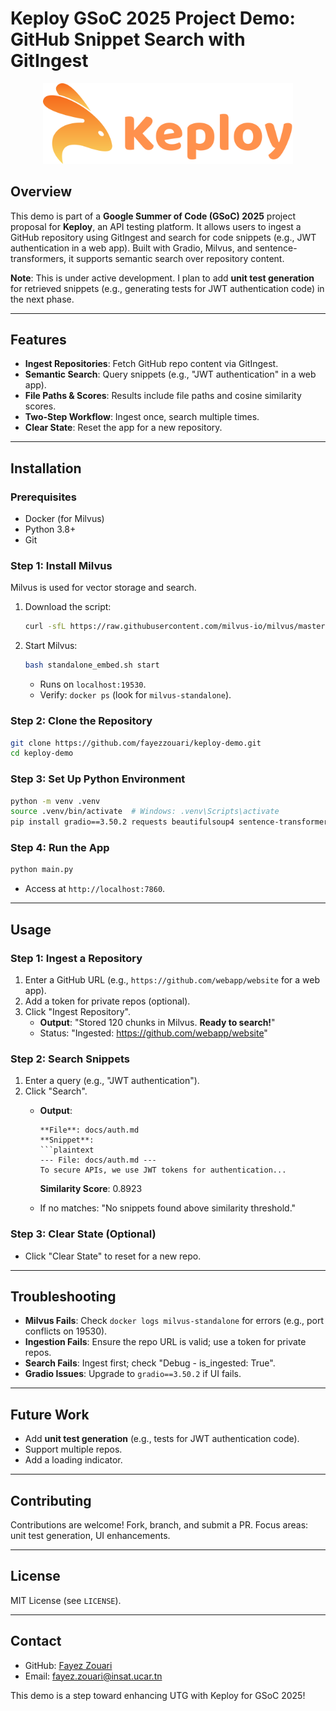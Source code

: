 # Keploy GSoC 2025 Project Demo: GitHub Snippet Search with GitIngest

<div align="center">
  <img src="assets/keploy-logo-dark.svg" width="400">
</div>


## Overview

This demo is part of a **Google Summer of Code (GSoC) 2025** project proposal for **Keploy**, an API testing platform. It allows users to ingest a GitHub repository using GitIngest and search for code snippets (e.g., JWT authentication in a web app). Built with Gradio, Milvus, and sentence-transformers, it supports semantic search over repository content.

**Note**: This is under active development. I plan to add **unit test generation** for retrieved snippets (e.g., generating tests for JWT authentication code) in the next phase.

---

## Features

- **Ingest Repositories**: Fetch GitHub repo content via GitIngest.
- **Semantic Search**: Query snippets (e.g., "JWT authentication" in a web app).
- **File Paths & Scores**: Results include file paths and cosine similarity scores.
- **Two-Step Workflow**: Ingest once, search multiple times.
- **Clear State**: Reset the app for a new repository.

---

## Installation

### Prerequisites
- Docker (for Milvus)
- Python 3.8+
- Git

### Step 1: Install Milvus
Milvus is used for vector storage and search.
1. Download the script:
   ```bash
   curl -sfL https://raw.githubusercontent.com/milvus-io/milvus/master/scripts/standalone_embed.sh -o standalone_embed.sh
   ```
2. Start Milvus:
   ```bash
   bash standalone_embed.sh start
   ```
   - Runs on `localhost:19530`.
   - Verify: `docker ps` (look for `milvus-standalone`).

### Step 2: Clone the Repository
```bash
git clone https://github.com/fayezzouari/keploy-demo.git
cd keploy-demo
```

### Step 3: Set Up Python Environment
```bash
python -m venv .venv
source .venv/bin/activate  # Windows: .venv\Scripts\activate
pip install gradio==3.50.2 requests beautifulsoup4 sentence-transformers pymilvus langchain
```

### Step 4: Run the App
```bash
python main.py
```
- Access at `http://localhost:7860`.

---

## Usage

### Step 1: Ingest a Repository
1. Enter a GitHub URL (e.g., `https://github.com/webapp/website` for a web app).
2. Add a token for private repos (optional).
3. Click "Ingest Repository".
   - **Output**: "Stored 120 chunks in Milvus. **Ready to search!**"
   - Status: "Ingested: https://github.com/webapp/website"

### Step 2: Search Snippets
1. Enter a query (e.g., "JWT authentication").
2. Click "Search".
   - **Output**:
     ```
     **File**: docs/auth.md
     **Snippet**:
     ```plaintext
     --- File: docs/auth.md ---
     To secure APIs, we use JWT tokens for authentication...
     ```
     **Similarity Score**: 0.8923

   - If no matches: "No snippets found above similarity threshold."

### Step 3: Clear State (Optional)
- Click "Clear State" to reset for a new repo.

---

## Troubleshooting
- **Milvus Fails**: Check `docker logs milvus-standalone` for errors (e.g., port conflicts on 19530).
- **Ingestion Fails**: Ensure the repo URL is valid; use a token for private repos.
- **Search Fails**: Ingest first; check "Debug - is_ingested: True".
- **Gradio Issues**: Upgrade to `gradio==3.50.2` if UI fails.

---

## Future Work
- Add **unit test generation** (e.g., tests for JWT authentication code).
- Support multiple repos.
- Add a loading indicator.

---

## Contributing
Contributions are welcome! Fork, branch, and submit a PR. Focus areas: unit test generation, UI enhancements.

---

## License
MIT License (see `LICENSE`).

---

## Contact
- GitHub: [Fayez Zouari](https://github.com/fayezzouari)
- Email: fayez.zouari@insat.ucar.tn

This demo is a step toward enhancing UTG with Keploy for GSoC 2025!